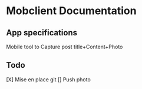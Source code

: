 # Mobclient Documentation

## App specifications
Mobile tool to Capture post title+Content+Photo

## Todo
[X] Mise en place git
[] Push photo
